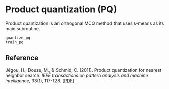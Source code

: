 # Product quantization (PQ)

Product quantization is an orthogonal MCQ method that uses ``k``-means as its main subroutine.

```@docs
quantize_pq
train_pq
```

## Reference

Jégou, H., Douze, M., & Schmid, C. (2011). Product quantization for nearest neighbor search. _IEEE transactions on pattern analysis and machine intelligence_, 33(1), 117-128. [[PDF](https://hal.archives-ouvertes.fr/file/index/docid/514462/filename/paper_hal.pdf)]
